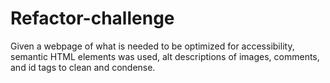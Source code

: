# Refactor-challenge
Given a webpage of what is needed to be optimized for accessibility, semantic HTML elements was used, alt descriptions of images, comments, and id tags to clean and condense.
